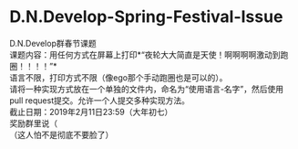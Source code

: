 # D.N.Develop-Spring-Festival-Issue
D.N.Develop群春节课题  
课题内容：用任何方式在屏幕上打印*“夜轮大大简直是天使！啊啊啊啊激动到跑圈！！！！”*  
语言不限，打印方式不限（像ego那个手动跑圈也是可以的）。  
请将一种实现方式放在一个单独的文件内，命名为“使用语言-名字”，然后使用pull request提交。允许一个人提交多种实现方法。  
截止日期：2019年2月11日23:59（大年初七）  
奖励群里说（  
（这人怕不是彻底不要脸了）
